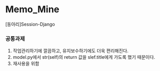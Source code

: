 # Memo_Mine
[동아리]Session-Django

### 공통과제
1. 작업관리하기에 깔끔하고, 유지보수하기에도 더욱 편리해진다.
2. model.py에서 str(self)의 return 값을 slef.title에게 가도록 했기 때문이다.
3. 재사용을 위함
